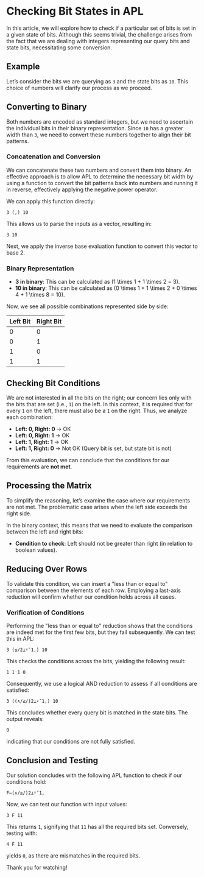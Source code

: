 # Checking Bit States in APL

In this article, we will explore how to check if a particular set of bits is set in a given state of bits. Although this seems trivial, the challenge arises from the fact that we are dealing with integers representing our query bits and state bits, necessitating some conversion.

## Example

Let’s consider the bits we are querying as `3` and the state bits as `10`. This choice of numbers will clarify our process as we proceed.

## Converting to Binary

Both numbers are encoded as standard integers, but we need to ascertain the individual bits in their binary representation. Since `10` has a greater width than `3`, we need to convert these numbers together to align their bit patterns.

### Concatenation and Conversion

We can concatenate these two numbers and convert them into binary. An effective approach is to allow APL to determine the necessary bit width by using a function to convert the bit patterns back into numbers and running it in reverse, effectively applying the negative power operator. 

We can apply this function directly:

```apl
3 (,) 10
```

This allows us to parse the inputs as a vector, resulting in:

```
3 10
```

Next, we apply the inverse base evaluation function to convert this vector to base 2.

### Binary Representation

- **3 in binary**: This can be calculated as \(1 \times 1 + 1 \times 2 = 3\).
- **10 in binary**: This can be calculated as \(0 \times 1 + 1 \times 2 + 0 \times 4 + 1 \times 8 = 10\).

Now, we see all possible combinations represented side by side:

| Left Bit | Right Bit |
|----------|-----------|
| 0        | 0         |
| 0        | 1         |
| 1        | 0         |
| 1        | 1         |

## Checking Bit Conditions

We are not interested in all the bits on the right; our concern lies only with the bits that are set (i.e., `1`) on the left. In this context, it is required that for every `1` on the left, there must also be a `1` on the right. Thus, we analyze each combination:

- **Left: 0, Right: 0** → OK
- **Left: 0, Right: 1** → OK
- **Left: 1, Right: 1** → OK
- **Left: 1, Right: 0** → Not OK (Query bit is set, but state bit is not)

From this evaluation, we can conclude that the conditions for our requirements are **not met**.

## Processing the Matrix

To simplify the reasoning, let’s examine the case where our requirements are not met. The problematic case arises when the left side exceeds the right side.

In the binary context, this means that we need to evaluate the comparison between the left and right bits:

- **Condition to check**: Left should not be greater than right (in relation to boolean values).

## Reducing Over Rows

To validate this condition, we can insert a "less than or equal to" comparison between the elements of each row. Employing a last-axis reduction will confirm whether our condition holds across all cases.

### Verification of Conditions

Performing the "less than or equal to" reduction shows that the conditions are indeed met for the first few bits, but they fail subsequently. We can test this in APL:

```apl
3 (≤/2⊥⍣¯1,) 10
```

This checks the conditions across the bits, yielding the following result:

```
1 1 1 0
```

Consequently, we use a logical AND reduction to assess if all conditions are satisfied:

```apl
3 ((∧/≤/)2⊥⍣¯1,) 10
```

This concludes whether every query bit is matched in the state bits. The output reveals:

```
0
```

indicating that our conditions are not fully satisfied.

## Conclusion and Testing

Our solution concludes with the following APL function to check if our conditions hold:

```apl
F←(∧/≤/)2⊥⍣¯1,
```

Now, we can test our function with input values:

```apl
3 F 11
```

This returns `1`, signifying that `11` has all the required bits set. Conversely, testing with:

```apl
4 F 11
```

yields `0`, as there are mismatches in the required bits.

Thank you for watching!